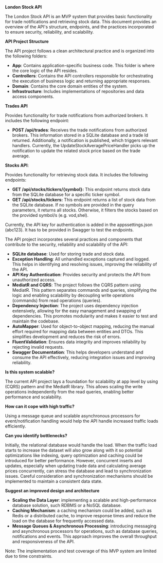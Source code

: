 ﻿**London Stock API**  

The London Stock API is an MVP system that provides basic functionality for trade notifications and retrieving stock data. This document provides an overview of the API's structure, endpoints, and the practices incorporated to ensure security, reliability, and scalability. 

**API Project Structure**

The API project follows a clean architectural practice and is organized into the following folders: 

- **App**: Contains application-specific business code. This folder is where the core logic of the API resides.  
- **Controllers**: Contains the API controllers responsible for orchestrating the execution of business logic and returning appropriate responses. 
- **Domain**: Contains the core domain entities of the system. 
- **Infrastructure**: Includes implementations of repositories and data access components. 

**Trades API**

Provides functionality for trade notifications from authorized brokers. It includes the following endpoint: 

- **POST /api/trades**: Receives the trade notifications from authorized brokers. This information stored in a SQLite database and a trade Id returned. Additionally, a notification is published, which triggers relevant handlers. Currently, the UpdateStockAveragePriceHandler picks up the notification to update the related stock price based on the trade average. 

**Stocks API**:  

Provides functionality for retrieving stock data. It includes the following endpoints: 

- **GET /api/stocks/tickers/{symbol}:** This endpoint returns stock data from the SQLite database for a specific ticker symbol.  
- **GET /api/stocks/tickers:** This endpoint returns a list of stock data from the SQLite database. If no symbols are provided in the query parameters, it returns all stocks. Otherwise, it filters the stocks based on the provided symbol/s (e.g. vod,shel). 

Currently, the API key for authentication is added in the appssettings.json (abc123). It has to be provided in Swagger to test the endpoints. 

The API project incorporates several practices and components that contribute to the security, reliability and scalability of the API: 

- **SQLite database**: Used for storing trade and stock data. 
- **Exception Handling**: All unhandled exceptions captured and logged. This helps in identifying and resolving issues, improving the reliability of the API. 
- **API Key Authentication**: Provides security and protects the API from unauthorized access. 
- **MediatR and CQRS**: The project follows the CQRS pattern using MediatR. This pattern separates commands and queries, simplifying the logic and enabling scalability by decoupling write operations (commands) from read operations (queries). 
- **Dependency Injection**: The project uses dependency injection extensively, allowing for the easy management and swapping of dependencies. This promotes modularity and makes it easier to test and maintain the codebase. 
- **AutoMapper**: Used for object-to-object mapping, reducing the manual effort required for mapping data between entities and DTOs. This simplifies development and reduces the risk of errors. 
- **FluentValidation**: Ensures data integrity and improves reliability by rejecting invalid requests. 
- **Swagger Documentation**: This helps developers understand and consume the API effectively, reducing integration issues and improving reliability. 

**Is this system scalable?** 

The current API project lays a foundation for scalability at app level by using (CQRS) pattern and the MediatR library. This allows scaling the write operations independently from the read queries, enabling better performance and scalability.  

**How can it cope with high traffic?** 

Using a message queue and scalable asynchronous processors for event/notification handling would help the API handle increased traffic loads efficiently. 

**Can you identify bottlenecks?** 

Initially, the relational database would handle the load. When the traffic load starts to increase the dataset will also grow along with it so potential optimizations like indexing, query optimization and caching could be introduced for better performance. However, concurrent inserts and updates, especially when updating trade data and calculating average prices concurrently, can stress the database and lead to synchronization issues. Careful consideration and synchronization mechanisms should be implemented to maintain a consistent data state. 

**Suggest an improved design and architecture** 

- **Scaling the Data Layer**: implementing a scalable and high-performance database solution, such RDBMS or a NoSQL database. 
- **Caching Mechanism**: a caching mechanism could be added, such as Redis or a distributed cache, to improve response times and reduce the load on the database for frequently accessed data. 
- **Message Queues & Asynchronous Processing**: introducing messaging and asynchronous processors for operations, such as database queries, notifications and events. This approach improves the overall throughput and responsiveness of the API. 

Note: The implementation and test coverage of this MVP system are limited due to time constraints. 
